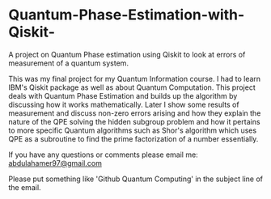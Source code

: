 # Quantum-Phase-Estimation-with-Qiskit-
A project on Quantum Phase estimation using Qiskit to look at errors of measurement of a quantum system. 

This was my final project for my Quantum Information course. I had to learn IBM's Qiskit package as well as about Quantum Computation. 
This project deals with Quantum Phase Estimation and builds up the algorithm by discussing how it works mathematically. 
Later I show some results of measurement and discuss non-zero errors arising and how they explain the nature of the QPE solving 
the hidden subgroup problem and how it pertains to more specific Quantum algorithms such as Shor's algorithm which uses QPE as a 
subroutine to find the prime factorization of a number essentially. 

If you have any questions or comments please email me: 
abdulahamer97@gmail.com 

Please put something like 'Github Quantum Computing' in the subject line of the email. 

